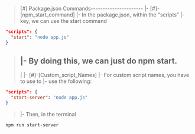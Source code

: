> [#] Package.json Commands----------------------
> |- [#]-[npm_start_command]
> |- In the package.json, within the "scripts" 
> |- key, we can use the start command

```json
"scripts": {
  "start": "node app.js"
}
```

> |- By doing this, we can just do npm start.
> ---
> |
> |- [#]-[Custom_script_Names]
> |- For custom script names, you have to use to
> |- use the following:

``` json
"scripts": {
  "start-server": "node app.js"
}

```
> |- Then, in the terminal

``` bash
npm run start-server

```


```